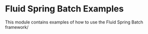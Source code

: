 # Fluid Spring Batch Examples

This module contains examples of how to use the Fluid Spring Batch framework/
